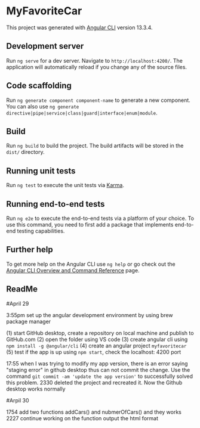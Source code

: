 # MyFavoriteCar

This project was generated with [Angular CLI](https://github.com/angular/angular-cli) version 13.3.4.

## Development server

Run `ng serve` for a dev server. Navigate to `http://localhost:4200/`. The application will automatically reload if you change any of the source files.

## Code scaffolding

Run `ng generate component component-name` to generate a new component. You can also use `ng generate directive|pipe|service|class|guard|interface|enum|module`.

## Build

Run `ng build` to build the project. The build artifacts will be stored in the `dist/` directory.

## Running unit tests

Run `ng test` to execute the unit tests via [Karma](https://karma-runner.github.io).

## Running end-to-end tests

Run `ng e2e` to execute the end-to-end tests via a platform of your choice. To use this command, you need to first add a package that implements end-to-end testing capabilities.

## Further help

To get more help on the Angular CLI use `ng help` or go check out the [Angular CLI Overview and Command Reference](https://angular.io/cli) page.


## ReadMe

#April 29

3:55pm set up the angular development environment by using brew package manager

(1) start GitHub desktop, create a repository on local machine and publish to GitHub.com
(2) open the folder using VS code
(3) create angular cli using `npm install -g @angular/cli`
(4) create an angular project `myfavoritecar`
(5) test if the app is up using `npm start`, check the localhost: 4200 port

17:55 when I was trying to modify my app version, there is an error saying "staging error" in github desktop thus can not commit the change. Use the command `git commit -am 'update the app version'` to successfully solved this problem.
2330 deleted the project and recreated it. Now the Github desktop works normally

#Arpil 30

1754 add two functions addCars() and nubmerOfCars() and they works
2227 continue working on the function output the html format


